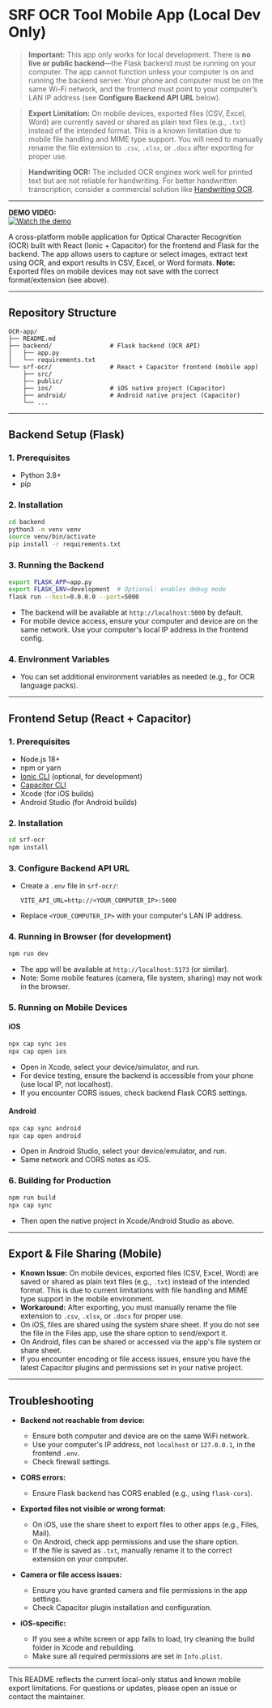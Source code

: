# SRF OCR Tool Mobile App (Local Dev Only)

> **Important:** This app only works for local development. There is **no live or public backend**—the Flask backend must be running on your computer. The app cannot function unless your computer is on and running the backend server. Your phone and computer must be on the same Wi-Fi network, and the frontend must point to your computer’s LAN IP address (see **Configure Backend API URL** below).

> **Export Limitation:** On mobile devices, exported files (CSV, Excel, Word) are currently saved or shared as plain text files (e.g., `.txt`) instead of the intended format. This is a known limitation due to mobile file handling and MIME type support. You will need to manually rename the file extension to `.csv`, `.xlsx`, or `.docx` after exporting for proper use.

> **Handwriting OCR:** The included OCR engines work well for printed text but are not reliable for handwriting. For better handwritten transcription, consider a commercial solution like [Handwriting OCR](https://www.handwritingocr.com/).

---

**DEMO VIDEO:**  
[![Watch the demo](https://i.ytimg.com/vi/ScAFJ0KLNjk/oar2.jpg)](https://youtube.com/shorts/ScAFJ0KLNjk)

A cross-platform mobile application for Optical Character Recognition (OCR) built with React (Ionic + Capacitor) for the frontend and Flask for the backend. The app allows users to capture or select images, extract text using OCR, and export results in CSV, Excel, or Word formats. **Note:** Exported files on mobile devices may not save with the correct format/extension (see above).

---

## Repository Structure

```
OCR-app/
├── README.md
├── backend/                # Flask backend (OCR API)
│   ├── app.py
│   └── requirements.txt
└── srf-ocr/                # React + Capacitor frontend (mobile app)
    ├── src/
    ├── public/
    ├── ios/                # iOS native project (Capacitor)
    ├── android/            # Android native project (Capacitor)
    └── ...
```

---

## Backend Setup (Flask)

### 1. Prerequisites
- Python 3.8+
- pip

### 2. Installation
```bash
cd backend
python3 -m venv venv
source venv/bin/activate
pip install -r requirements.txt
```

### 3. Running the Backend
```bash
export FLASK_APP=app.py
export FLASK_ENV=development  # Optional: enables debug mode
flask run --host=0.0.0.0 --port=5000
```
- The backend will be available at `http://localhost:5000` by default.
- For mobile device access, ensure your computer and device are on the same network. Use your computer's local IP address in the frontend config.

### 4. Environment Variables
- You can set additional environment variables as needed (e.g., for OCR language packs).

---

## Frontend Setup (React + Capacitor)

### 1. Prerequisites
- Node.js 18+
- npm or yarn
- [Ionic CLI](https://ionicframework.com/docs/cli) (optional, for development)
- [Capacitor CLI](https://capacitorjs.com/docs/getting-started)
- Xcode (for iOS builds)
- Android Studio (for Android builds)

### 2. Installation
```bash
cd srf-ocr
npm install
```

### 3. Configure Backend API URL
- Create a `.env` file in `srf-ocr/`:
  ```env
  VITE_API_URL=http://<YOUR_COMPUTER_IP>:5000
  ```
- Replace `<YOUR_COMPUTER_IP>` with your computer's LAN IP address.

### 4. Running in Browser (for development)
```bash
npm run dev
```
- The app will be available at `http://localhost:5173` (or similar).
- Note: Some mobile features (camera, file system, sharing) may not work in the browser.

### 5. Running on Mobile Devices

#### iOS
```bash
npx cap sync ios
npx cap open ios
```
- Open in Xcode, select your device/simulator, and run.
- For device testing, ensure the backend is accessible from your phone (use local IP, not localhost).
- If you encounter CORS issues, check backend Flask CORS settings.

#### Android
```bash
npx cap sync android
npx cap open android
```
- Open in Android Studio, select your device/emulator, and run.
- Same network and CORS notes as iOS.

### 6. Building for Production
```bash
npm run build
npx cap sync
```
- Then open the native project in Xcode/Android Studio as above.

---

## Export & File Sharing (Mobile)
- **Known Issue:** On mobile devices, exported files (CSV, Excel, Word) are saved or shared as plain text files (e.g., `.txt`) instead of the intended format. This is due to current limitations with file handling and MIME type support in the mobile environment.
- **Workaround:** After exporting, you must manually rename the file extension to `.csv`, `.xlsx`, or `.docx` for proper use.
- On iOS, files are shared using the system share sheet. If you do not see the file in the Files app, use the share option to send/export it.
- On Android, files can be shared or accessed via the app's file system or share sheet.
- If you encounter encoding or file access issues, ensure you have the latest Capacitor plugins and permissions set in your native project.

---

## Troubleshooting

- **Backend not reachable from device:**
  - Ensure both computer and device are on the same WiFi network.
  - Use your computer's IP address, not `localhost` or `127.0.0.1`, in the frontend `.env`.
  - Check firewall settings.

- **CORS errors:**
  - Ensure Flask backend has CORS enabled (e.g., using `flask-cors`).

- **Exported files not visible or wrong format:**
  - On iOS, use the share sheet to export files to other apps (e.g., Files, Mail).
  - On Android, check app permissions and use the share option.
  - If the file is saved as `.txt`, manually rename it to the correct extension on your computer.

- **Camera or file access issues:**
  - Ensure you have granted camera and file permissions in the app settings.
  - Check Capacitor plugin installation and configuration.

- **iOS-specific:**
  - If you see a white screen or app fails to load, try cleaning the build folder in Xcode and rebuilding.
  - Make sure all required permissions are set in `Info.plist`.

---

This README reflects the current local-only status and known mobile export limitations. For questions or updates, please open an issue or contact the maintainer.
